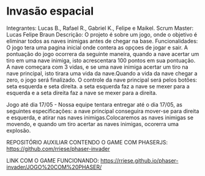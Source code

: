 # Invasão espacial
Integrantes: Lucas B., Rafael R., Gabriel K., Felipe e Maikel.
Scrum Master: Lucas Felipe Braun
Descrição: O projeto é sobre um jogo, onde o objetivo é eliminar todos as naves inimigas antes de chegar na base.
Funcionalidades: O jogo tera uma pagina inicial onde contera as opçoes de jogar e sair.
                 A pontuação do jogo ocorrera da seguinte maneira, quando a nave acertar um tiro em uma nave inimiga, isto acrescentara 100 pontos em sua pontuação.
                 A nave começara com 3 vidas, e se uma nave inimiga acertar um tiro na nave principal, isto tirara uma vida da nave.Quando a vida da nave chegar a zero, o jogo será finalizado.
                 O controle da nave principal será pelos botões: seta esquerda e seta direita. a seta esquerda faz a nave se mexer para a esquerda e a seta direita faz a nave se mexer para a direita.
        
Jogo até dia 17/05 - Nossa equipe tentara entregar até o dia 17/05, as seguintes especificações: a nave principal conseguira mover-se para direita e esquerda, e atirar nas naves inimigas.Colocaremos as naves inimigas se movendo, e quando um tiro acertar as naves inimigas, ocorerra uma explosão.

REPOSITÓRIO AUXILIAR CONTENDO O GAME COM PHASERJS: https://github.com/rriese/phaser-invader

LINK COM O GAME FUNCIONANDO: https://rriese.github.io/phaser-invader/JOGO%20COM%20PHASER/
